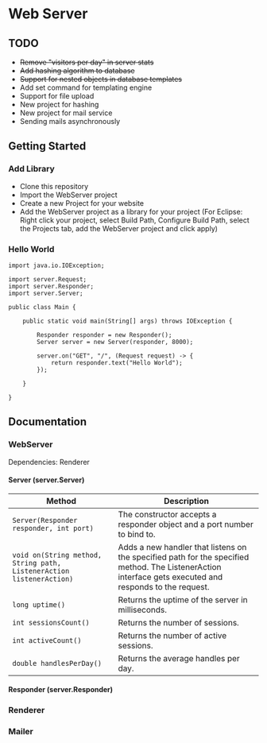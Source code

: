 # Web Server

## TODO
* ~~Remove "visitors per day" in server stats~~
* ~~Add hashing algorithm to database~~
* ~~Support for nested objects in database templates~~
* Add set command for templating engine
* Support for file upload
* New project for hashing
* New project for mail service
* Sending mails asynchronously

## Getting Started
### Add Library
* Clone this repository
* Import the WebServer project
* Create a new Project for your website
* Add the WebServer project as a library for your project (For Eclipse: Right click your project, select Build Path, Configure Build Path, select the Projects tab, add the WebServer project and click apply)
### Hello World
```
import java.io.IOException;

import server.Request;
import server.Responder;
import server.Server;

public class Main {

	public static void main(String[] args) throws IOException {
		
		Responder responder = new Responder();
		Server server = new Server(responder, 8000);
		
		server.on("GET", "/", (Request request) -> {
			return responder.text("Hello World");
		});

	}

}
```

## Documentation
### WebServer
Dependencies: Renderer
#### Server (server.Server)
|Method|Description|
|---|---|
|`Server(Responder responder, int port)`|The constructor accepts a responder object and a port number to bind to.|
|`void on(String method, String path, ListenerAction listenerAction)`|Adds a new handler that listens on the specified path for the specified method. The ListenerAction interface gets executed and responds to the request.|
|`long uptime()`|Returns the uptime of the server in milliseconds.|
|`int sessionsCount()`|Returns the number of sessions.|
|`int activeCount()`|Returns the number of active sessions.|
|`double handlesPerDay()`|Returns the average handles per day.|
#### Responder (server.Responder)
### Renderer
### Mailer

